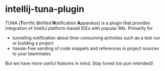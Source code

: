 intellij-tuna-plugin
====================

TUNA (**T**errific **U**nified **N**otification **A**pparatus) is a plugin that provides 
integration of IntelliJ platform-based IDEs with popular IMs. Primarily for

* tunneling notification about time-consuming activities such as a test run or
building a project 
* hassle-free sending of code snippets and references in project sources to your 
teammates

But we have more useful features in mind. Stay tuned (no pun intended)!








